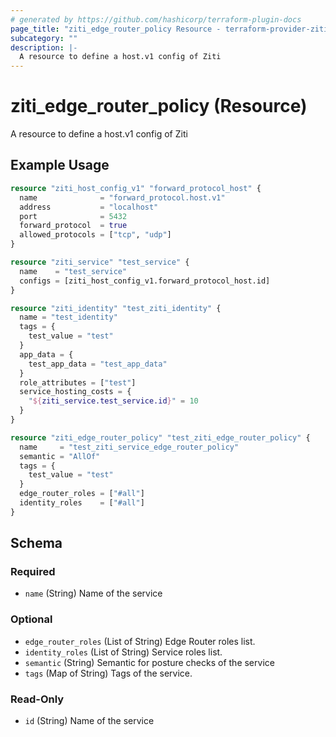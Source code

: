 ```yaml
---
# generated by https://github.com/hashicorp/terraform-plugin-docs
page_title: "ziti_edge_router_policy Resource - terraform-provider-ziti"
subcategory: ""
description: |-
  A resource to define a host.v1 config of Ziti
---
```


# ziti_edge_router_policy (Resource)

A resource to define a host.v1 config of Ziti

## Example Usage

```terraform
resource "ziti_host_config_v1" "forward_protocol_host" {
  name              = "forward_protocol.host.v1"
  address           = "localhost"
  port              = 5432
  forward_protocol  = true
  allowed_protocols = ["tcp", "udp"]
}

resource "ziti_service" "test_service" {
  name    = "test_service"
  configs = [ziti_host_config_v1.forward_protocol_host.id]
}

resource "ziti_identity" "test_ziti_identity" {
  name = "test_identity"
  tags = {
    test_value = "test"
  }
  app_data = {
    test_app_data = "test_app_data"
  }
  role_attributes = ["test"]
  service_hosting_costs = {
    "${ziti_service.test_service.id}" = 10
  }
}

resource "ziti_edge_router_policy" "test_ziti_edge_router_policy" {
  name     = "test_ziti_service_edge_router_policy"
  semantic = "AllOf"
  tags = {
    test_value = "test"
  }
  edge_router_roles = ["#all"]
  identity_roles    = ["#all"]
}
```

<!-- schema generated by tfplugindocs -->
## Schema

### Required

- `name` (String) Name of the service

### Optional

- `edge_router_roles` (List of String) Edge Router roles list.
- `identity_roles` (List of String) Service roles list.
- `semantic` (String) Semantic for posture checks of the service
- `tags` (Map of String) Tags of the service.

### Read-Only

- `id` (String) Name of the service
